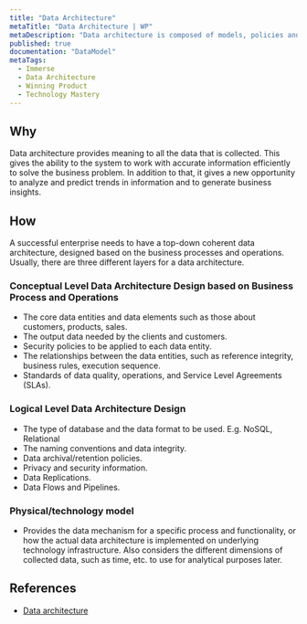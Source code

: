 ```yaml
---
title: "Data Architecture"
metaTitle: "Data Architecture | WP"
metaDescription: "Data architecture is composed of models, policies and rules or standards that govern which data is collected, data relationships, how it is stored, arranged, integrated, and processed."
published: true
documentation: "DataModel"
metaTags:
  - Immerse
  - Data Architecture
  - Winning Product
  - Technology Mastery
---
```



## Why
Data architecture provides meaning to all the data that is collected. This gives the ability to the system to work with accurate information efficiently to solve the business problem. In addition to that, it gives a new opportunity to analyze and predict trends in information and to generate business insights.

## How
A successful enterprise needs to have a top-down coherent data architecture, designed based on the business processes and operations. Usually, there are three different layers for a data architecture.

### Conceptual Level Data Architecture Design based on Business Process and Operations
- The core data entities and data elements such as those about customers, products, sales.
- The output data needed by the clients and customers.
- Security policies to be applied to each data entity.
- The relationships between the data entities, such as reference integrity, business rules, execution sequence.
- Standards of data quality, operations, and Service Level Agreements (SLAs).

### Logical Level Data Architecture Design
- The type of database and the data format to be used. E.g. NoSQL, Relational
- The naming conventions and data integrity.
- Data archival/retention policies.
- Privacy and security information.
- Data Replications.
- Data Flows and Pipelines.
    
### Physical/technology model
- Provides the data mechanism for a specific process and functionality, or how the actual data architecture is implemented on underlying technology infrastructure. Also considers the different dimensions of collected data, such as time, etc. to use for analytical purposes later.

## References
- [Data architecture](https://en.wikipedia.org/wiki/Data_architecture)

